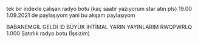tek bir indexle çalışan radyo botu (kaç saatir yazıyorum star atın pls)
19.00 1.09.2021 de paylaşıyom yani bu akşam paylaşıyom
 
 
 BABANEMGİL GELDİ :D BÜYÜK İHTİMAL YARIN YAYINLARIM RWQPWRLQ
1.000 Satırlık radyo botu (İşsizim)
